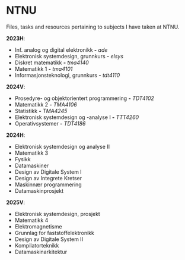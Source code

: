 # NTNU
Files, tasks and resources pertaining to subjects I have taken at NTNU.

**2023H**:
- Inf. analog og digital elektronikk **-** *ade*
- Elektronisk systemdesign, grunnkurs **-** *elsys*
- Diskret matematikk **-** *tma4140*
- Matematikk 1 **-** *tma4101*
- Informasjonsteknologi, grunnkurs **-** *tdt4110*

**2024V**:
- Prosedyre- og objektorientert programmering **-** *TDT4102*
- Matematikk 2 **-** *TMA4106*
- Statistikk **-** *TMA4245*
- Elektronisk systemdesign og -analyse I **-** *TTT4260*
- Operativsystemer **-** *TDT4186*

**2024H**:
- Elektronisk systemdesign og analyse II
- Matematikk 3
- Fysikk
- Datamaskiner
- Design av Digitale System I
- Design av Integrete Kretser
- Maskinnær programmering
- Datamaskinprosjekt

**2025V**:
- Elektronisk systemdesign, prosjekt 
- Matematikk 4
- Elektromagnetisme
- Grunnlag for faststoffelektronikk
- Design av Digitale System II
- Kompilatorteknikk
- Datamaskinarkitektur
